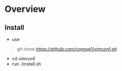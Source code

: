 # Overview

## Install

* use 
> git clone https://github.com/congve1/vimconf.git
* cd vimconf
* run ./install.sh

